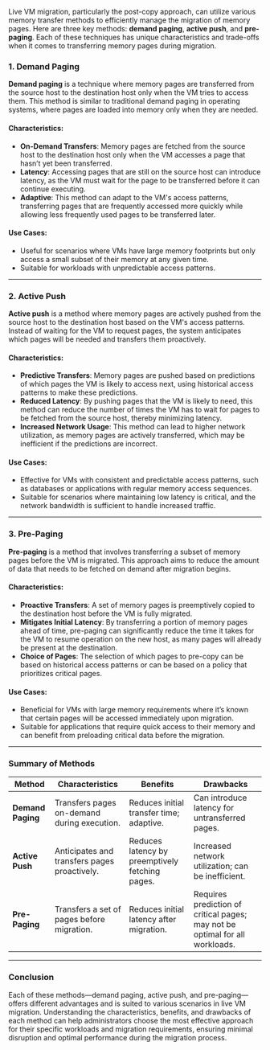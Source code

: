 Live VM migration, particularly the post-copy approach, can utilize various memory transfer methods to efficiently manage the migration of memory pages. Here are three key methods: **demand paging**, **active push**, and **pre-paging**. Each of these techniques has unique characteristics and trade-offs when it comes to transferring memory pages during migration.

### 1. Demand Paging

**Demand paging** is a technique where memory pages are transferred from the source host to the destination host only when the VM tries to access them. This method is similar to traditional demand paging in operating systems, where pages are loaded into memory only when they are needed.

#### Characteristics:
- **On-Demand Transfers**: Memory pages are fetched from the source host to the destination host only when the VM accesses a page that hasn’t yet been transferred.
- **Latency**: Accessing pages that are still on the source host can introduce latency, as the VM must wait for the page to be transferred before it can continue executing.
- **Adaptive**: This method can adapt to the VM's access patterns, transferring pages that are frequently accessed more quickly while allowing less frequently used pages to be transferred later.

#### Use Cases:
- Useful for scenarios where VMs have large memory footprints but only access a small subset of their memory at any given time.
- Suitable for workloads with unpredictable access patterns.

---

### 2. Active Push

**Active push** is a method where memory pages are actively pushed from the source host to the destination host based on the VM's access patterns. Instead of waiting for the VM to request pages, the system anticipates which pages will be needed and transfers them proactively.

#### Characteristics:
- **Predictive Transfers**: Memory pages are pushed based on predictions of which pages the VM is likely to access next, using historical access patterns to make these predictions.
- **Reduced Latency**: By pushing pages that the VM is likely to need, this method can reduce the number of times the VM has to wait for pages to be fetched from the source host, thereby minimizing latency.
- **Increased Network Usage**: This method can lead to higher network utilization, as memory pages are actively transferred, which may be inefficient if the predictions are incorrect.

#### Use Cases:
- Effective for VMs with consistent and predictable access patterns, such as databases or applications with regular memory access sequences.
- Suitable for scenarios where maintaining low latency is critical, and the network bandwidth is sufficient to handle increased traffic.

---

### 3. Pre-Paging

**Pre-paging** is a method that involves transferring a subset of memory pages before the VM is migrated. This approach aims to reduce the amount of data that needs to be fetched on demand after migration begins.

#### Characteristics:
- **Proactive Transfers**: A set of memory pages is preemptively copied to the destination host before the VM is fully migrated.
- **Mitigates Initial Latency**: By transferring a portion of memory pages ahead of time, pre-paging can significantly reduce the time it takes for the VM to resume operation on the new host, as many pages will already be present at the destination.
- **Choice of Pages**: The selection of which pages to pre-copy can be based on historical access patterns or can be based on a policy that prioritizes critical pages.

#### Use Cases:
- Beneficial for VMs with large memory requirements where it’s known that certain pages will be accessed immediately upon migration.
- Suitable for applications that require quick access to their memory and can benefit from preloading critical data before the migration.

---

### Summary of Methods

| Method         | Characteristics                            | Benefits                                         | Drawbacks                           |
|----------------|-------------------------------------------|-------------------------------------------------|-------------------------------------|
| **Demand Paging**  | Transfers pages on-demand during execution. | Reduces initial transfer time; adaptive.        | Can introduce latency for untransferred pages. |
| **Active Push**    | Anticipates and transfers pages proactively.  | Reduces latency by preemptively fetching pages. | Increased network utilization; can be inefficient. |
| **Pre-Paging**     | Transfers a set of pages before migration.   | Reduces initial latency after migration.        | Requires prediction of critical pages; may not be optimal for all workloads. |

---

### Conclusion

Each of these methods—demand paging, active push, and pre-paging—offers different advantages and is suited to various scenarios in live VM migration. Understanding the characteristics, benefits, and drawbacks of each method can help administrators choose the most effective approach for their specific workloads and migration requirements, ensuring minimal disruption and optimal performance during the migration process.
